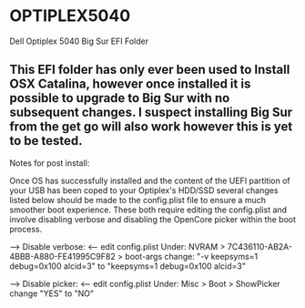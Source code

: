 # OPTIPLEX5040
Dell Optiplex 5040 Big Sur EFI Folder

This EFI folder has only ever been used to Install OSX Catalina, however once installed it is possible to upgrade to Big Sur with no subsequent changes. I suspect installing Big Sur from the get go will also work however this is yet to be tested.
----------------------------------
Notes for post install:

Once OS has successfully installed and the content of the UEFI partition of your USB has been coped to your Optiplex's HDD/SSD several changes listed below should be made to the config.plist file to ensure a much smoother boot experience. These both require editing the config.plist and involve disabling verbose and disabling the OpenCore picker within the boot process.

--> Disable verbose: <--
edit config.plist
Under: NVRAM > 7C436110-AB2A-4BBB-A880-FE41995C9F82 > boot-args
change: "-v keepsyms=1 debug=0x100 alcid=3" to "keepsyms=1 debug=0x100 alcid=3"

--> Disable picker: <--
edit config.plist 
Under: Misc > Boot > ShowPicker
change "YES" to "NO"

